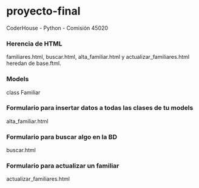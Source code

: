 # proyecto-final
CoderHouse - Python - Comisión 45020

### Herencia de HTML
familiares.html, buscar.html, alta_familiar.html y actualizar_familiares.html heredan de base.ftml.

### Models
class Familiar

### Formulario para insertar datos a todas las clases de tu models
alta_familiar.html

### Formulario para buscar algo en la BD
buscar.html

### Formulario para actualizar un familiar 
actualizar_familiares.html



